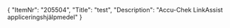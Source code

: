 {
  "ItemNr": "205504",
  "Title": "test",
  "Description": "Accu-Chek LinkAssist appliceringshjälpmedel"
}